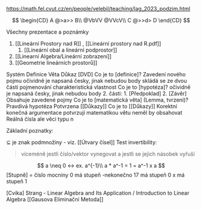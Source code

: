 https://math.fel.cvut.cz/en/people/velebil/teaching/lag_2023_podzim.html

$$ \begin{CD} A @>a>> B\\ @VbVV @VVcV\\ C @>>d> D \end{CD} $$

Všechny prezentace a poznámky
1. [[Lineární Prostory nad R]] , [[Lineární prostory nad R.pdf]]
	1. [[Lineární obal a lineární podprostor]]
2. [[Linearní Algebra/Lineární zobrazení]]
3. [[Geometrie lineárních prostorů]]

Systém Definice Věta Důkaz [DVD]
	Co je to [definice]?
		Zavedení nového pojmu
		očividně je napsaná česky, jinak nebudou body
		skládá se ze dvou částí
			pojmenování
			charakteristická vlastnost
	Co je to [hypotéza]?
		očividně je napsaná česky, jinak nebudou body
		2. části:
			1. [Předpoklad]
			2. [Závěr]
		Obsahuje zavedené pojmy
	Co je to [matematická věta] (Lemma, tvrzení)?
		Pravdivá hypotéza
		Potvrzena [[Důkazy]]
	Co je to [[Důkazy]]
		Korektní konečná argumentace potvrzují matematikou větu
		neměl by obsahovat Reálná čísla ale věci typu n 

Základní poznatky:

$\subseteq$ je znak podmnožiny - viz.  [[Útvary čísel]]
Test invertibility:
>víceméně jestli číslo/vektor vynegovat a jestli se jejich násobek vyřuší


$$
a \neq 0 <-> ex. a^{-1}\\
a * a^-1 = 1 = a^-1 x a
$$
[Stupně] = číslo mocniny
	0 má stupeň -nekonečno
	17 má stupeň 0
	x má stupeň 1



[Cvika]
Strang - Linear Algebra and Its Application / Introduction to Linear Algebra
[[Gausova Eliminační Metoda]]